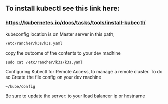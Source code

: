 ## To install kubectl see this link here:
### https://kubernetes.io/docs/tasks/tools/install-kubectl/

kubeconfig location is on Master server in this path;
```
/etc/rancher/k3s/k3s.yaml
```

copy the outcome of the contents to your dev machine
```
sudo cat /etc/rancher/k3s/k3s.yaml
```

Configuring Kubectl for Remote Access, to manage a remote cluster.
To do so Create the file config on your dev machine
```
~/kube/config
```

Be sure to update the server: to your load balancer ip or hostname
